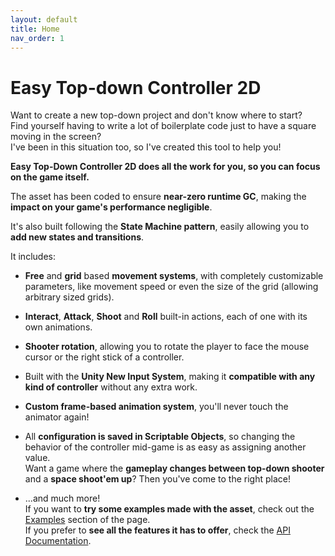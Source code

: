 ```yaml
---
layout: default
title: Home
nav_order: 1
---
```

# Easy Top-down Controller 2D
Want to create a new top-down project and don't know where to start?  
Find yourself having to write a lot of boilerplate code just to have a square moving in the screen?  
I've been in this situation too, so I've created this tool to help you!  

**Easy Top-Down Controller 2D does all the work for you, so you can focus on the game itself.**

The asset has been coded to ensure **near-zero runtime GC**, making the **impact on your game's performance negligible**.

It's also built following the **State Machine pattern**, easily allowing you to **add new states and transitions**.

It includes:
- **Free** and **grid** based **movement systems**, with completely customizable parameters, like movement speed or even the size of the grid (allowing arbitrary sized grids).
  
- **Interact**, **Attack**, **Shoot** and **Roll** built-in actions, each of one with its own animations.

- **Shooter rotation**, allowing you to rotate the player to face the mouse cursor or the right stick of a controller.

- Built with the **Unity New Input System**, making it **compatible with any kind of controller** without any extra work.

- **Custom frame-based animation system**, you'll never touch the animator again! 

- All **configuration is saved in Scriptable Objects**, so changing the behavior of the controller mid-game is as easy as assigning another value.  
Want a game where the **gameplay changes between top-down shooter** and a **space shoot'em up**? Then you've come to the right place!

- ...and much more!  
  If you want to **try some examples made with the asset**, check out the [Examples](examples.md) section of the page.  
  If you prefer to **see all the features it has to offer**, check the [API Documentation](api_docs.md).



